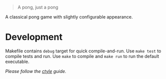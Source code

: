 > A pong, just a pong

A classical pong game with slightly configurable appearance.

# Development

Makefile contains `debug` target for quick compile-and-run.
Use `make test` to compile tests and run.
Use `make` to compile and `make run` to run the default executable.

*Please follow the [ctyle](https://github.com/vhgn/ctyle) guide.*

